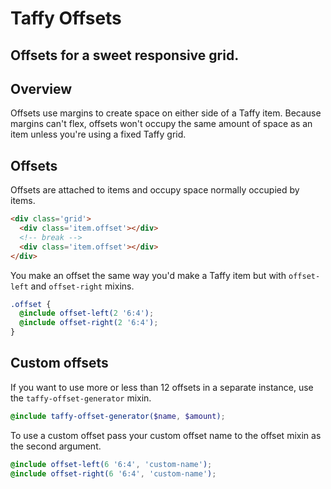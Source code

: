 Taffy Offsets
=============

## Offsets for a sweet responsive grid.

## Overview
Offsets use margins to create space on either side of a Taffy item. Because margins can't flex, offsets won't occupy the same amount of space as an item unless you're using a fixed Taffy grid.

## Offsets
Offsets are attached to items and occupy space normally occupied by items.

```html
<div class='grid'>
  <div class='item.offset'></div>
  <!-- break -->
  <div class='item.offset'></div>
</div>
```

You make an offset the same way you'd make a Taffy item but with `offset-left` and `offset-right` mixins.

```scss
.offset {
  @include offset-left(2 '6:4');
  @include offset-right(2 '6:4');
}
```

## Custom offsets
If you want to use more or less than 12 offsets in a separate instance, use the `taffy-offset-generator` mixin.

```scss
@include taffy-offset-generator($name, $amount);
```

To use a custom offset pass your custom offset name to the offset mixin as the second argument.

```scss
@include offset-left(6 '6:4', 'custom-name');
@include offset-right(6 '6:4', 'custom-name');
```
